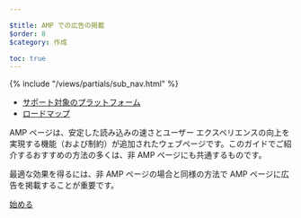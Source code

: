 ```yaml
---

$title: AMP での広告の掲載
$order: 8
$category: 作成

toc: true
---
```


<div class="toc">
{% include "/views/partials/sub_nav.html" %}
  <ul>
    <li><a href="/ja/learn/who/#ads">サポート対象のプラットフォーム</a></li>
    <li><a href="/ja/roadmap">ロードマップ</a></li>
  </ul>
</div>

AMP ページは、安定した読み込みの速さとユーザー エクスペリエンスの向上を実現する機能（および制約）が追加されたウェブページです。このガイドでご紹介するおすすめの方法の多くは、非 AMP ページにも共通するものです。

最適な効果を得るには、非 AMP ページの場合と同様の方法で AMP ページに広告を掲載することが重要です。

<a class="button go-button" href="/ja/docs/guides/ads/ads_getting_started.html">始める</a>

